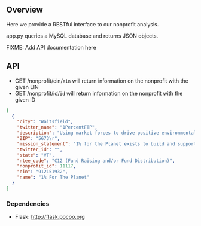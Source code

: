 ## Overview
Here we provide a RESTful interface to our nonprofit analysis.

app.py queries a MySQL database and returns JSON objects.

FIXME: Add API documentation here

## API

- GET /nonprofit/ein/`ein` will return information on the nonprofit with the given EIN
- GET /nonprofit/id/`id` will return information on the nonprofit with the given ID

```json
[
  {
    "city": "Waitsfield",
    "twitter_name": "1PercentFTP",
    "description": "Using market forces to drive positive environmental change by inspiring companies to give.\r\nYvon Chouinard, founder of Patagonia, and Craig Mathews, owner of Blue Ribbon Flies, created the charity to encourage businesses to donate 1% of sales to environmental groups.",
    "ZIP": "5673\r",
    "mission_statement": "1% for the Planet exists to build and support an alliance of businesses financially committed to creating a healthy planet.",
    "twitter_id": "",
    "state": "VT",
    "ntee_code": "C12 (Fund Raising and/or Fund Distribution)",
    "nonprofit_id": 11117,
    "ein": "912151932",
    "name": "1% For The Planet"
  }
]
```

### Dependencies
- Flask: http://flask.pocoo.org

